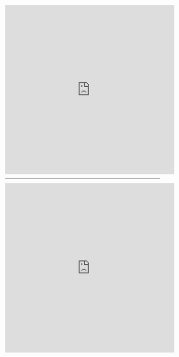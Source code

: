 <iframe border=0 frameborder=0 height=550 width=550  
 src=" https://twitter.com/svpino/status/1368231752494444549?s=20"></iframe>

---


<iframe border=0 frameborder=0 height=550 width=550  
 src="https://twitter.com/svpino/status/1382686650195660802?s=08"></iframe>
